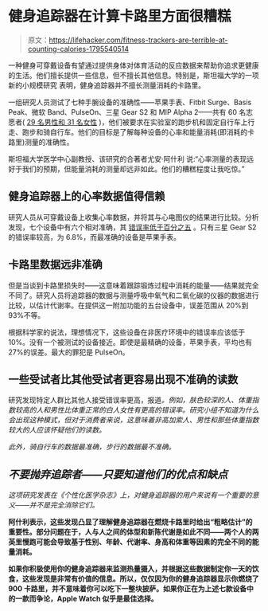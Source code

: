 # 健身追踪器在计算卡路里方面很糟糕

> 原文：<https://lifehacker.com/fitness-trackers-are-terrible-at-counting-calories-1795540514>

一种健身可穿戴设备有望通过提供身体对体育活动的反应数据来帮助你追求更健康的生活。他们擅长提供一些信息，但不擅长其他信息。特别是，斯坦福大学的一项新的小规模研究 表明，健身追踪器并不擅长测量消耗的卡路里。



一组研究人员测试了七种手腕设备的准确性——苹果手表、Fitbit Surge、Basis Peak、微软 Band、PulseOn、三星 Gear S2 和 MIP Alpha 2——共有 60 名志愿者( [29 名男性和 31 名女性](http://www.cnbc.com/2017/05/23/fitness-trackers-bad-at-calorie-counting-stanford-study.html) )，他们被要求在实验室的跑步机和固定自行车上行走、跑步和骑自行车。他们的目标是了解每种设备的心率和能量消耗(即消耗的卡路里)测量的准确性。

斯坦福大学医学中心副教授、该研究的合著者尤安·阿什利 说:“心率测量的表现远好于我们的预期，但能量消耗的测量却远非如此。他们的糟糕程度让我吃惊。”

## **健身追踪器上的心率数据值得信赖**

研究人员从可穿戴设备上收集心率数据，并将其与心电图仪的结果进行比较。分析发现，七个设备中有六个相对准确，其 [错误率低于百分之五](http://www.bbc.com/news/health-40030457?ocid=socialflow_twitter) 。只有三星 Gear S2 的错误率较高，为 6.8%，而最准确的设备是苹果手表。

## 卡路里数据远非准确

但是当谈到卡路里损失时——这意味着跟踪锻炼过程中消耗的能量——结果就完全不同了。研究人员将追踪器的数据与测量呼吸中氧气和二氧化碳的仪器的数据进行比较，以估计代谢率。在提供这一附加功能的五台设备中，误差范围从 20%到 93%不等。

根据科学家的说法，理想情况下，这些设备在非医疗环境中的错误率应该低于 10%。没有一个被测试的设备接近。即使是最精确的设备，苹果手表，平均也有 27%的误差。最大的罪犯是 PulseOn。

## 一些受试者比其他受试者更容易出现不准确的读数

研究发现特定人群比其他人接受错误率更高，报道[](http://www.npr.org/sections/health-shots/2017/05/24/529839681/fitness-trackers-good-at-measuring-heart-rate-not-so-good-at-measuring-calories)*。例如，肤色较深的人、体重指数较高的人和男性比体重正常的白人女性有更高的错误率。研究小组不知道为什么会出现这种模式，但对于消费者来说，这意味着非高加索人、男性和那些体重指数较大的人应该怀疑他们的读数。*

*此外，骑自行车的数据最准确，步行的数据最不准确。* 

## *不要抛弃追踪者——只要知道他们的优点和缺点*

*这项研究发表在《个性化医学杂志》[](http://www.mdpi.com/2075-4426/7/2/3)*上，对健身追踪器的用户来说有一个重要的意义——并不是完全消除它们。** 

**阿什利表示，这些发现凸显了理解健身追踪器在燃烧卡路里时给出“粗略估计”的重要性。部分问题在于，人与人之间的体型和新陈代谢是如此不同——两个人的两英里慢跑可能会导致基于性别、年龄、代谢率、身高和体重等因素的完全不同的能量消耗。** 

**如果你积极使用你的健身追踪器来监测热量摄入，并根据这些数据制定你一天的饮食，这些发现是非常有价值的信息。所以，仅仅因为你的健身追踪器显示你燃烧了 900 卡路里，并不意味着你可以吃下一整块披萨。如果你正在为上述七款设备中的一款而争论，Apple Watch 似乎是最佳选择。**